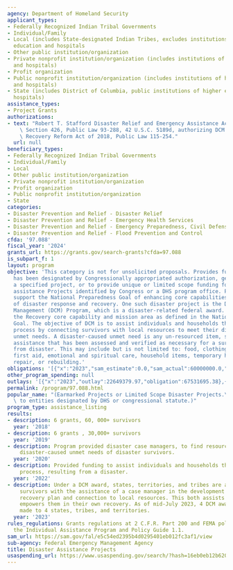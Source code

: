 ```yaml
---
agency: Department of Homeland Security
applicant_types:
- Federally Recognized Indian Tribal Governments
- Individual/Family
- Local (includes State-designated Indian Tribes, excludes institutions of higher
  education and hospitals
- Other public institution/organization
- Private nonprofit institution/organization (includes institutions of higher education
  and hospitals)
- Profit organization
- Public nonprofit institution/organization (includes institutions of higher education
  and hospitals)
- State (includes District of Columbia, public institutions of higher education and
  hospitals)
assistance_types:
- Project Grants
authorizations:
- text: "Robert T. Stafford Disaster Relief and Emergency Assistance Act, as amended,\
    \ Section 426, Public Law 93-288, 42 U.S.C. 5189d, authorizing DCM \n Disaster\
    \ Recovery Reform Act of 2018, Public Law 115-254."
  url: null
beneficiary_types:
- Federally Recognized Indian Tribal Governments
- Individual/Family
- Local
- Other public institution/organization
- Private nonprofit institution/organization
- Profit organization
- Public nonprofit institution/organization
- State
categories:
- Disaster Prevention and Relief - Disaster Relief
- Disaster Prevention and Relief - Emergency Health Services
- Disaster Prevention and Relief - Emergency Preparedness, Civil Defense
- Disaster Prevention and Relief - Flood Prevention and Control
cfda: '97.088'
fiscal_year: '2024'
grants_url: https://grants.gov/search-grants?cfda=97.088
is_subpart_f: 1
layout: program
objective: 'This category is not for unsolicited proposals. Provides funding that
  has been designated by Congressionally appropriated authorization, generally for
  a specified project, or to provide unique or limited scope funding for certain disaster
  assistance Projects identified by Congress or a DHS program office. Program funds
  support the National Preparedness Goal of enhancing core capabilities in the areas
  of disaster response and recovery. One such disaster project is the Disaster Case
  Management (DCM) Program, which is a disaster-related federal award. DCM supports
  the Recovery core capability and mission area as defined in the National Preparedness
  Goal. The objective of DCM is to assist individuals and households through the recovery
  process by connecting survivors with local resources to meet their disaster-caused
  unmet needs. A disaster-caused unmet need is any un-resourced item, support, or
  assistance that has been assessed and verified as necessary for a survivor to recover
  from disaster. This may include but is not limited to: food, clothing, shelter,
  first aid, emotional and spiritual care, household items, temporary housing, home
  repair, or rebuilding.'
obligations: '[{"x":"2023","sam_estimate":0.0,"sam_actual":60000000.0,"usa_spending_actual":72444835.67},{"x":"2024","sam_estimate":0.0,"sam_actual":45873584.0,"usa_spending_actual":21876408.69},{"x":"2025","sam_estimate":0.0,"sam_actual":0.0,"usa_spending_actual":18533498.04}]'
other_program_spending: null
outlays: '[{"x":"2023","outlay":22649379.97,"obligation":67531695.38},{"x":"2024","outlay":3448616.91,"obligation":53324597.27},{"x":"2025","outlay":0.0,"obligation":2604341.04}]'
permalink: /program/97.088.html
popular_name: "(Earmarked Projects or Limited Scope Disaster Projects.\r\nRestricted\
  \ to entities designated by DHS or congressional statute.)"
program_type: assistance_listing
results:
- description: 6 grants, 60, 000+ survivors
  year: '2018'
- description: 6 grants , 30,000+ survivors
  year: '2019'
- description: Program provided disaster case managers, to find resources and address
    disaster-caused unmet needs of disaster survivors.
  year: '2020'
- description: Provided funding to assist individuals and households through the recovery
    process, resulting from a disaster.
  year: '2022'
- description: Under a DCM award, states, territories, and tribes are able to provide
    survivors with the assistance of a case manager in the development of their disaster
    recovery plan and connection to local resources. This both assists survivors and
    empowers them in their own recovery. As of mid-July 2023, 4 DCM awards had been
    made to 4 states, tribes, and territories.
  year: '2023'
rules_regulations: Grants regulations at 2 C.F.R. Part 200 and FEMA policy including
  the Individual Assistance Program and Policy Guide 1.1.
sam_url: https://sam.gov/fal/e5c54ed2395b4d0295401eb012fc3af1/view
sub-agency: Federal Emergency Management Agency
title: Disaster Assistance Projects
usaspending_url: https://www.usaspending.gov/search/?hash=16eb0eb12b620beba69ef7fdbe67bad7
---
```

